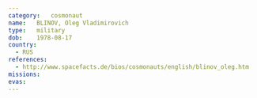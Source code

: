```yaml
---
category:	cosmonaut
name:	BLINOV, Oleg Vladimirovich
type:	military
dob:	1978-08-17
country:
  - RUS
references:
  - http://www.spacefacts.de/bios/cosmonauts/english/blinov_oleg.htm
missions:
evas:
---
```

